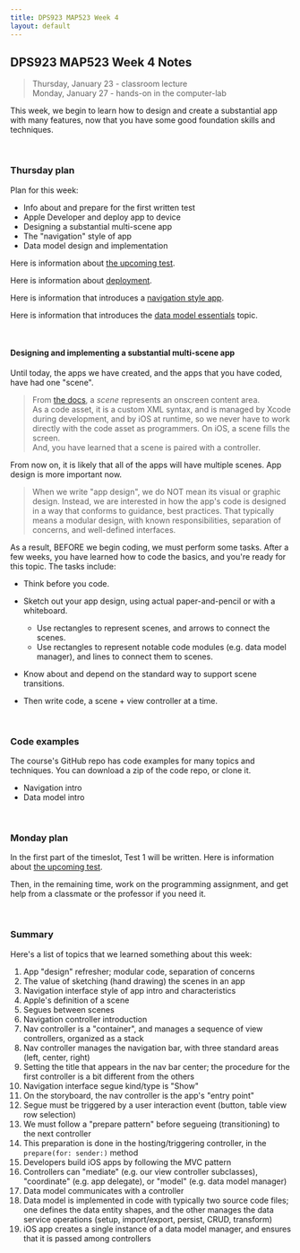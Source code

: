 ```yaml
---
title: DPS923 MAP523 Week 4
layout: default
---
```


## DPS923 MAP523 Week 4 Notes

> Thursday, January 23 - classroom lecture  
> Monday, January 27 - hands-on in the computer-lab

This week, we begin to learn how to design and create a substantial app with many features, now that you have some good foundation skills and techniques. 

<br>

### Thursday plan

Plan for this week:
* Info about and prepare for the first written test
* Apple Developer and deploy app to device 
* Designing a substantial multi-scene app 
* The "navigation" style of app 
* Data model design and implementation 

Here is information about [the upcoming test](test-success-info). 

Here is information about [deployment](xcode-deploy). 

Here is information that introduces a [navigation style app](navigation-controller-essentials). 

Here is information that introduces the [data model essentials](data-model-essentials) topic. 

<br>

#### Designing and implementing a substantial multi-scene app

Until today, the apps we have created, and the apps that you have coded, have had one "scene". 

> From [the docs](https://developer.apple.com/library/archive/documentation/ToolsLanguages/Conceptual/Xcode_Overview/DesigningwithStoryboards.html), a *scene* represents an onscreen content area.  
> As a code asset, it is a custom XML syntax, and is managed by Xcode during development, and by iOS at runtime, so we never have to work directly with the code asset as programmers. 
> On iOS, a scene fills the screen.  
> And, you have learned that a scene is paired with a controller. 

From now on, it is likely that all of the apps will have multiple scenes. App design is more important now.

> When we write "app design", we do NOT mean its visual or graphic design. Instead, we are interested in how the app's code is designed in a way that conforms to guidance, best practices. That typically means a modular design, with known responsibilities, separation of concerns, and well-defined interfaces. 

As a result, BEFORE we begin coding, we must perform some tasks. After a few weeks, you have learned how to code the basics, and you're ready for this topic. The tasks include: 

* Think before you code. 

* Sketch out your app design, using actual paper-and-pencil or with a whiteboard. 
  * Use rectangles to represent scenes, and arrows to connect the scenes. 
  * Use rectangles to represent notable code modules (e.g. data model manager), and lines to connect them to scenes. 

* Know about and depend on the standard way to support scene transitions. 

* Then write code, a scene + view controller at a time. 

<br>

### Code examples

The course's GitHub repo has code examples for many topics and techniques. You can download a zip of the code repo, or clone it. 
* Navigation intro
* Data model intro 

<br>

### Monday plan

In the first part of the timeslot, Test 1 will be written. Here is information about [the upcoming test](test-success-info). 

Then, in the remaining time, work on the programming assignment, and get help from a classmate or the professor if you need it. 

<br>

### Summary

Here's a list of topics that we learned something about this week:
1. App "design" refresher; modular code, separation of concerns
1. The value of sketching (hand drawing) the scenes in an app 
1. Navigation interface style of app intro and characteristics 
1. Apple's definition of a scene 
1. Segues between scenes
1. Navigation controller introduction 
1. Nav controller is a "container", and manages a sequence of view controllers, organized as a stack 
1. Nav controller manages the navigation bar, with three standard areas (left, center, right) 
1. Setting the title that appears in the nav bar center; the procedure for the first controller is a bit different from the others 
1. Navigation interface segue kind/type is "Show"
1. On the storyboard, the nav controller is the app's "entry point" 
1. Segue must be triggered by a user interaction event (button, table view row selection)
1. We must follow a "prepare pattern" before segueing (transitioning) to the next controller
1. This preparation is done in the hosting/triggering controller, in the `prepare(for: sender:)` method 
1. Developers build iOS apps by following the MVC pattern 
1. Controllers can "mediate" (e.g. our view controller subclasses), "coordinate" (e.g. app delegate), or "model" (e.g. data model manager)
1. Data model communicates with a controller 
1. Data model is implemented in code with typically two source code files; one defines the data entity shapes, and the other manages the data service operations (setup, import/export, persist, CRUD, transform) 
1. iOS app creates a single instance of a data model manager, and ensures that it is passed among controllers 

<br>
